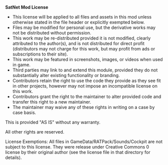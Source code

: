 **SatNet Mod License**

* This license will be applied to all files and assets in this mod unless otherwise stated in the file header or explicitly exempted below.
* Files may be modified for personal use, but the derivative works may not be distributed without permission.
* This work may be re-distributed provided it is not modified, clearly attributed to the author(s), and is not distributed for direct profit (distributors may not charge for this work, but may profit from ads or subscriptions to their site).
* This work may be featured in screenshots, images, or videos when used in game.
* Third parties may link to and extend this module, provided they do not substantially alter existing functionality or branding.
* Contributors retain the right to use the code they provide as they see fit in other projects, however may not impose an incompatible license on this work.
* Contributors grant the right to the maintainer to alter provided code and transfer this right to a new maintainer.
* The maintainer may waive any of these rights in writing on a case by case basis.

This is provided "AS IS" without any warranty.

All other rights are reserved.


License Exemptions: All files in GameData/RATPack/Sounds/Cockpit are not subject to this license. They were release under Creative Commons 0 license by their original author (see the license file in that directory for details).